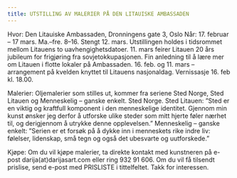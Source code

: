 ```yaml
---
title: UTSTILLING AV MALERIER PÅ DEN LITAUISKE AMBASSADEN
---
```

Hvor: Den Litauiske Ambassaden, Dronningens gate 3, Oslo
Når: 17. februar – 17 mars. Ma.–fre. 8–16. Stengt 12. mars.
Utstillingen holdes i tidsrommet mellom Litauens to uavhengighetsdatoer. 11. mars feirer Litauen 20 års jubileum for frigjøring fra sovjetokkupasjonen. Fin anledning til å lære mer om Litauen i flotte lokaler på Ambassaden. 16. feb. og 11. mars – arrangement på kvelden knyttet til Litauens nasjonaldag.  Vernissasje 16. feb kl. 18.00.

Malerier: Oljemalerier som stilles ut, kommer fra seriene Sted Norge, Sted Litauen og Menneskelig – ganske enkelt.
Sted Norge. Sted Litauen: ”Sted er en viktig og kraftfull komponent i den menneskelige identitet. Gjennom min kunst ønsker jeg derfor å utforske ulike steder som mitt hjerte føler nærhet til, og derigjennom å utrykke denne opplevelsen.”
Menneskelig – ganske enkelt: ”Serien er et forsøk på å dykke inn i menneskets rike indre liv: følelser, lidenskap, små tegn og også det ubesvarte og uutforskede.”

Kjøpe: Om du vil kjøpe malerier, ta direkte kontakt med kunstneren på e-post darija(at)darijasart.com eller ring
932 91 606. Om du vil få tilsendt prislise, send e-post med PRISLISTE i tittelfeltet. Takk for interessen. 